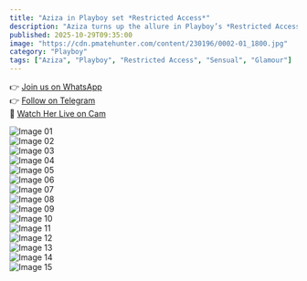 ```yaml
---
title: "Aziza in Playboy set *Restricted Access*"
description: "Aziza turns up the allure in Playboy’s *Restricted Access* — bold, intimate, and breathtakingly gorgeous."
published: 2025-10-29T09:35:00
image: "https://cdn.pmatehunter.com/content/230196/0002-01_1800.jpg"
category: "Playboy"
tags: ["Aziza", "Playboy", "Restricted Access", "Sensual", "Glamour"]
---
```


👉 [Join us on WhatsApp](https://redirecting-kappa.vercel.app/)  
👉 [Follow on Telegram](https://redirecting-kappa.vercel.app/)  
🔞 [Watch Her Live on Cam](https://redirecting-kappa.vercel.app/)  

![Image 01](https://cdn.pmatehunter.com/content/230196/0002-01_1800.jpg)  
![Image 02](https://cdn.pmatehunter.com/content/230196/0002-02_1800.jpg)  
![Image 03](https://cdn.pmatehunter.com/content/230196/0002-03_1800.jpg)  
![Image 04](https://cdn.pmatehunter.com/content/230196/0002-04_1800.jpg)  
![Image 05](https://cdn.pmatehunter.com/content/230196/0002-05_1800.jpg)  
![Image 06](https://cdn.pmatehunter.com/content/230196/0002-06_1800.jpg)  
![Image 07](https://cdn.pmatehunter.com/content/230196/0002-07_1800.jpg)  
![Image 08](https://cdn.pmatehunter.com/content/230196/0002-08_1800.jpg)  
![Image 09](https://cdn.pmatehunter.com/content/230196/0002-09_1800.jpg)  
![Image 10](https://cdn.pmatehunter.com/content/230196/0002-10_1800.jpg)  
![Image 11](https://cdn.pmatehunter.com/content/230196/0002-11_1800.jpg)  
![Image 12](https://cdn.pmatehunter.com/content/230196/0002-12_1800.jpg)  
![Image 13](https://cdn.pmatehunter.com/content/230196/0002-13_1800.jpg)  
![Image 14](https://cdn.pmatehunter.com/content/230196/0002-14_1800.jpg)  
![Image 15](https://cdn.pmatehunter.com/content/230196/0002-15_1200.jpg)